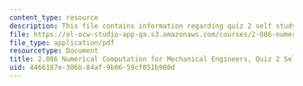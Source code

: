 ```yaml
---
content_type: resource
description: This file contains information regarding quiz 2 self study.
file: https://ol-ocw-studio-app-qa.s3.amazonaws.com/courses/2-086-numerical-computation-for-mechanical-engineers-spring-2013/4466187e306b84af9b0659cf051b980d_MIT2_086S13_quiz2_selfstud.pdf
file_type: application/pdf
resourcetype: Document
title: 2.086 Numerical Computation for Mechanical Engineers, Quiz 2 Self Study Guide
uid: 4466187e-306b-84af-9b06-59cf051b980d
---
```

